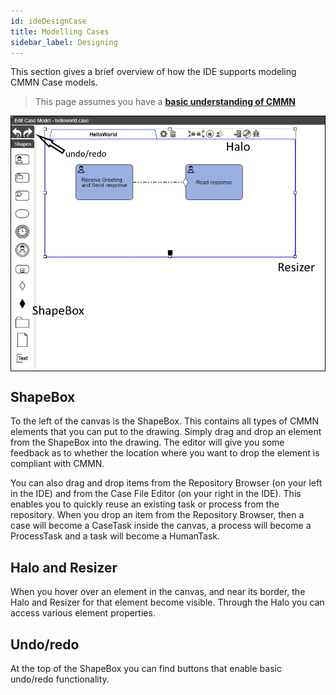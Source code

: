 ```yaml
---
id: ideDesignCase
title: Modelling Cases
sidebar_label: Designing
---
```


This section gives a brief overview of how the IDE supports modeling CMMN Case models.

> This page assumes you have a [**basic understanding of CMMN**](cmmnIntro)

<p align="center" style="border:1px solid black">
  <img src="assets/cafienne-ide/casemodel.png">
</p>

## ShapeBox
To the left of the canvas is the ShapeBox. This contains all types of CMMN elements that you can put to the drawing.
Simply drag and drop an element from the ShapeBox into the drawing. The editor will give you some feedback as to whether the location where you want to drop the element is compliant with CMMN.

You can also drag and drop items from the Repository Browser (on your left in the IDE) and from the Case File Editor (on your right in the IDE).
This enables you to quickly reuse an existing task or process from the repository. When you drop an item from the Repository Browser, then a case will become a CaseTask inside the canvas, a process will become a ProcessTask and a task will become a HumanTask.

## Halo and Resizer
When you hover over an element in the canvas, and near its border, the Halo and Resizer for that element become visible. Through the Halo you can access various element properties.

## Undo/redo
At the top of the ShapeBox you can find buttons that enable basic undo/redo functionality.